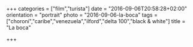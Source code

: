 +++
categories = ["film","turista"]
date = "2016-09-06T20:58:28+02:00"
orientation = "portrait"
photo = "2016-09-06-la-boca"
tags = ["choroní","caribe","venezuela","ilford","delta 100","black & white"]
title = "La boca"

+++

